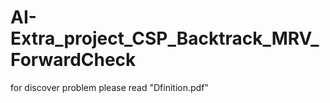 # AI-Extra_project_CSP_Backtrack_MRV_ForwardCheck

for discover problem please read "Dfinition.pdf"
